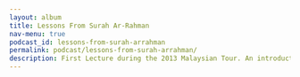 ```yaml
---
layout: album
title: Lessons From Surah Ar-Rahman
nav-menu: true
podcast_id: lessons-from-surah-arrahman
permalink: podcast/lessons-from-surah-arrahman/
description: First Lecture during the 2013 Malaysian Tour. An introduction, really, to Surah Ar-Rahman. The lecture was made 5th September 2013 at the Wilayah Mosque, Kuala Lumpur, Malaysia.
---
```

